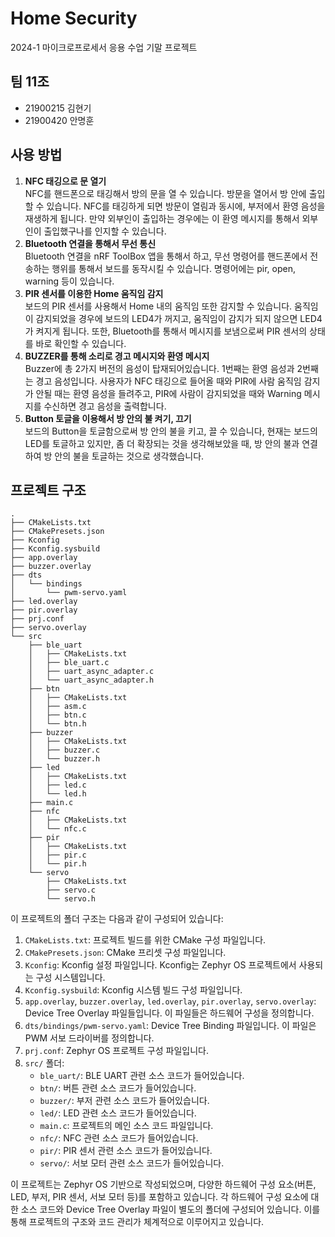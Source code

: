# Home Security
2024-1 마이크로프로세서 응용 수업 기말 프로젝트

## 팀 11조
- 21900215 김현기
- 21900420 안명훈

## 사용 방법
1. **NFC 태깅으로 문 열기**  
  NFC를 핸드폰으로 태깅해서 방의 문을 열 수 있습니다. 방문을 열어서 방 안에 출입할 수 있습니다. NFC를 태깅하게 되면 방문이 열림과 동시에, 부저에서 환영 음성을 재생하게 됩니다. 만약 외부인이 출입하는 경우에는 이 환영 메시지를 통해서 외부인이 출입했구나를 인지할 수 있습니다.
2. **Bluetooth 연결을 통해서 무선 통신**  
Bluetooth 연결을 nRF ToolBox 앱을 통해서 하고, 무선 명령어를 핸드폰에서 전송하는 행위를 통해서 보드를 동작시킬 수 있습니다. 명령어에는 pir, open, warning 등이 있습니다.
3. **PIR 센서를 이용한 Home 움직임 감지**  
보드의 PIR 센서를 사용해서 Home 내의 움직임 또한 감지할 수 있습니다. 움직임이 감지되었을 경우에 보드의 LED4가 꺼지고, 움직임이 감지가 되지 않으면 LED4가 켜지게 됩니다. 또한, Bluetooth를 통해서 메시지를 보냄으로써 PIR 센서의 상태를 바로 확인할 수 있습니다.
4. **BUZZER를 통해 소리로 경고 메시지와 환영 메시지**  
	Buzzer에 총 2가지 버전의 음성이 탑재되어있습니다.
1번째는 환영 음성과 2번째는 경고 음성입니다. 사용자가 NFC 태깅으로 들어올 때와 PIR에 사람 움직임 감지가 안될 때는 환영 음성을 들려주고, PIR에 사람이 감지되었을 때와 Warning 메시지를 수신하면 경고 음성을 출력합니다.
5. **Button 토글을 이용해서 방 안의 불 켜기, 끄기**  
보드의 Button을 토글함으로써 방 안의 불을 키고, 끌 수 있습니다, 현재는 보드의 LED를 토글하고 있지만, 좀 더 확장되는 것을 생각해보았을 때, 방 안의 불과 연결하여 방 안의 불을 토글하는 것으로 생각했습니다.


## 프로젝트 구조
```
.
├── CMakeLists.txt
├── CMakePresets.json
├── Kconfig
├── Kconfig.sysbuild
├── app.overlay
├── buzzer.overlay
├── dts
│   └── bindings
│       └── pwm-servo.yaml
├── led.overlay
├── pir.overlay
├── prj.conf
├── servo.overlay
└── src
    ├── ble_uart
    │   ├── CMakeLists.txt
    │   ├── ble_uart.c
    │   ├── uart_async_adapter.c
    │   └── uart_async_adapter.h
    ├── btn
    │   ├── CMakeLists.txt
    │   ├── asm.c
    │   ├── btn.c
    │   └── btn.h
    ├── buzzer
    │   ├── CMakeLists.txt
    │   ├── buzzer.c
    │   └── buzzer.h
    ├── led
    │   ├── CMakeLists.txt
    │   ├── led.c
    │   └── led.h
    ├── main.c
    ├── nfc
    │   ├── CMakeLists.txt
    │   └── nfc.c
    ├── pir
    │   ├── CMakeLists.txt
    │   ├── pir.c
    │   └── pir.h
    └── servo
        ├── CMakeLists.txt
        ├── servo.c
        └── servo.h
```
이 프로젝트의 폴더 구조는 다음과 같이 구성되어 있습니다:

1. `CMakeLists.txt`: 프로젝트 빌드를 위한 CMake 구성 파일입니다.
2. `CMakePresets.json`: CMake 프리셋 구성 파일입니다.
3. `Kconfig`: Kconfig 설정 파일입니다. Kconfig는 Zephyr OS 프로젝트에서 사용되는 구성 시스템입니다.
4. `Kconfig.sysbuild`: Kconfig 시스템 빌드 구성 파일입니다.
5. `app.overlay`, `buzzer.overlay`, `led.overlay`, `pir.overlay`, `servo.overlay`: Device Tree Overlay 파일들입니다. 이 파일들은 하드웨어 구성을 정의합니다.
6. `dts/bindings/pwm-servo.yaml`: Device Tree Binding 파일입니다. 이 파일은 PWM 서보 드라이버를 정의합니다.
7. `prj.conf`: Zephyr OS 프로젝트 구성 파일입니다.
8. `src/` 폴더:
   - `ble_uart/`: BLE UART 관련 소스 코드가 들어있습니다.
   - `btn/`: 버튼 관련 소스 코드가 들어있습니다.
   - `buzzer/`: 부저 관련 소스 코드가 들어있습니다.
   - `led/`: LED 관련 소스 코드가 들어있습니다.
   - `main.c`: 프로젝트의 메인 소스 코드 파일입니다.
   - `nfc/`: NFC 관련 소스 코드가 들어있습니다.
   - `pir/`: PIR 센서 관련 소스 코드가 들어있습니다.
   - `servo/`: 서보 모터 관련 소스 코드가 들어있습니다.

이 프로젝트는 Zephyr OS 기반으로 작성되었으며, 다양한 하드웨어 구성 요소(버튼, LED, 부저, PIR 센서, 서보 모터 등)를 포함하고 있습니다. 각 하드웨어 구성 요소에 대한 소스 코드와 Device Tree Overlay 파일이 별도의 폴더에 구성되어 있습니다. 이를 통해 프로젝트의 구조와 코드 관리가 체계적으로 이루어지고 있습니다. 
